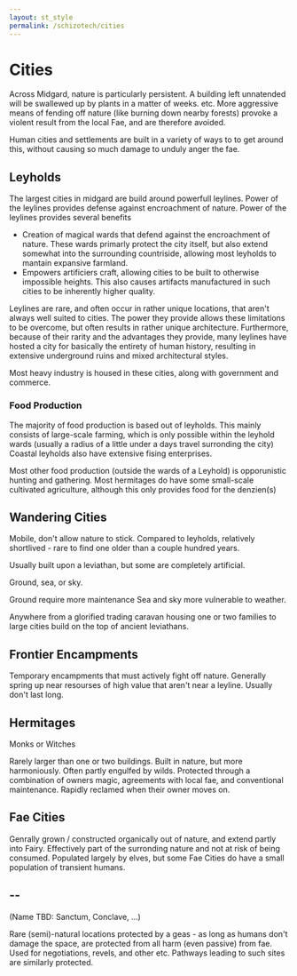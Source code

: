 ```yaml
---
layout: st_style
permalink: /schizotech/cities
---
```


# Cities 

Across Midgard, nature is particularly persistent. 
A building left unnatended will be swallewed up by plants in a matter of weeks. etc.
More aggressive means of fending off nature (like burning down nearby forests) provoke a violent result from the local Fae, and are therefore avoided.

Human cities and settlements are built in a variety of ways to to get around this, without causing so much damage to unduly anger the fae.

## Leyholds

The largest cities in midgard are build around powerfull leylines. Power of the leylines provides defense against encroachment of nature. 
Power of the leylines provides several benefits
- Creation of magical wards that defend against the encroachment of nature. These wards primarly protect the city itself, but also extend somewhat into the surrounding countriside, allowing most leyholds to mantain expansive farmland.
- Empowers artificiers craft, allowing cities to be built to otherwise impossible heights. This also causes artifacts manufactured in such cities to be inherently higher quality.

Leylines are rare, and often occur in rather unique locations, that aren't always well suited to cities. The power they provide allows these limitations to be overcome, but often results in rather unique architecture.
Furthermore, because of their rarity and the advantages they provide, many leylines have hosted a city for basically the entirety of human history, resulting in extensive underground ruins and mixed architectural styles.

Most heavy industry is housed in these cities, along with government and commerce.

### Food Production

The majority of food production is based out of leyholds. This mainly consists of large-scale farming, which is only possible within the leyhold wards (usually a radius of a little under a days travel surronding the city) 
Coastal leyholds also have extensive fising enterprises.

Most other food production (outside the wards of a Leyhold) is opporunistic hunting and gathering.
Most hermitages do have some small-scale cultivated agriculture, although this only provides food for the denzien(s)

## Wandering Cities

Mobile, don't allow nature to stick.
Compared to leyholds, relatively shortlived - rare to find one older than a couple hundred years.

Usually built upon a leviathan, but some are completely artificial.

Ground, sea, or sky.

Ground require more maintenance
Sea and sky more vulnerable to weather.

Anywhere from a glorified trading caravan housing one or two families to large cities build on the top of ancient leviathans.


## Frontier Encampments

Temporary encampments that must actively fight off nature.
Generally spring up near resourses of high value that aren't near a leyline.
Usually don't last long.

## Hermitages

Monks or Witches

Rarely larger than one or two buildings.
Built in nature, but more harmoniously. Often partly engulfed by wilds. Protected through a combination of owners magic, agreements with local fae, and conventional maintenance.
Rapidly reclamed when their owner moves on.

## Fae Cities

Genrally grown / constructed organically out of nature, and extend partly into Fairy. Effectively part of the surronding nature and not at risk of being consumed. 
Populated largely by elves, but some Fae Cities do have a small population of transient humans.

## --
(Name TBD: Sanctum, Conclave, ...)

Rare (semi)-natural locations protected by a geas - as long as humans don't damage the space, are protected from all harm (even passive) from fae.
Used for negotiations, revels, and other etc.
Pathways leading to such sites are similarly protected.
